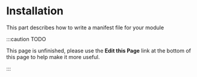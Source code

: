 Installation
============
This part describes how to write a manifest file for your module


:::caution TODO

This page is unfinished, please use the **Edit this Page** link at the bottom of this page to help make it more useful.

:::
